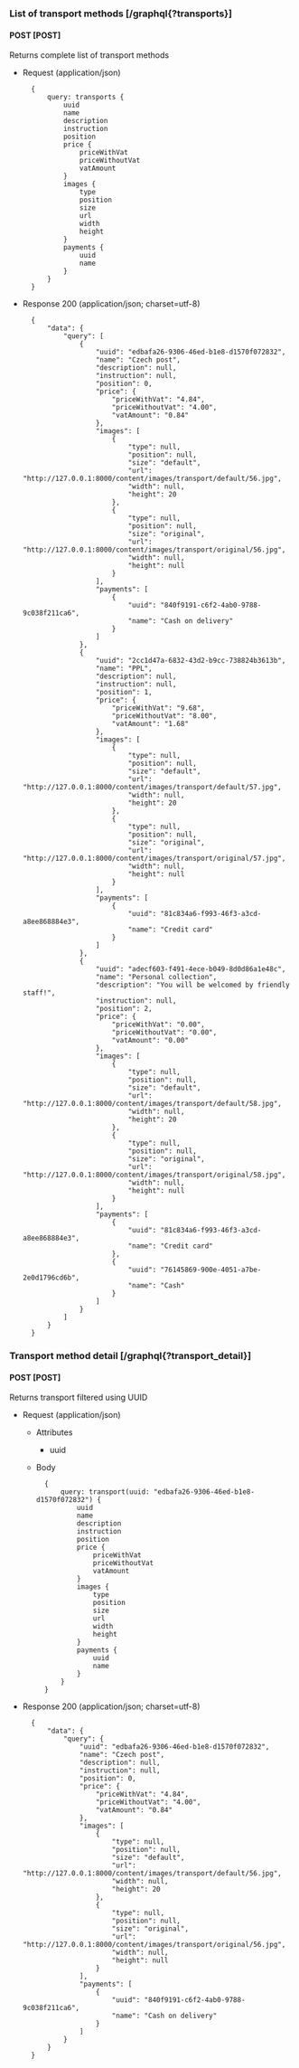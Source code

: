 ### List of transport methods [/graphql{?transports}]

#### POST [POST]

Returns complete list of transport methods

- Request (application/json)

        {
            query: transports {
                uuid
                name
                description
                instruction
                position
                price {
                    priceWithVat
                    priceWithoutVat
                    vatAmount
                }
                images {
                    type
                    position
                    size
                    url
                    width
                    height
                }
                payments {
                    uuid
                    name
                }
            }
        }

- Response 200 (application/json; charset=utf-8)

        {
            "data": {
                "query": [
                    {
                        "uuid": "edbafa26-9306-46ed-b1e8-d1570f072832",
                        "name": "Czech post",
                        "description": null,
                        "instruction": null,
                        "position": 0,
                        "price": {
                            "priceWithVat": "4.84",
                            "priceWithoutVat": "4.00",
                            "vatAmount": "0.84"
                        },
                        "images": [
                            {
                                "type": null,
                                "position": null,
                                "size": "default",
                                "url": "http://127.0.0.1:8000/content/images/transport/default/56.jpg",
                                "width": null,
                                "height": 20
                            },
                            {
                                "type": null,
                                "position": null,
                                "size": "original",
                                "url": "http://127.0.0.1:8000/content/images/transport/original/56.jpg",
                                "width": null,
                                "height": null
                            }
                        ],
                        "payments": [
                            {
                                "uuid": "840f9191-c6f2-4ab0-9788-9c038f211ca6",
                                "name": "Cash on delivery"
                            }
                        ]
                    },
                    {
                        "uuid": "2cc1d47a-6832-43d2-b9cc-738824b3613b",
                        "name": "PPL",
                        "description": null,
                        "instruction": null,
                        "position": 1,
                        "price": {
                            "priceWithVat": "9.68",
                            "priceWithoutVat": "8.00",
                            "vatAmount": "1.68"
                        },
                        "images": [
                            {
                                "type": null,
                                "position": null,
                                "size": "default",
                                "url": "http://127.0.0.1:8000/content/images/transport/default/57.jpg",
                                "width": null,
                                "height": 20
                            },
                            {
                                "type": null,
                                "position": null,
                                "size": "original",
                                "url": "http://127.0.0.1:8000/content/images/transport/original/57.jpg",
                                "width": null,
                                "height": null
                            }
                        ],
                        "payments": [
                            {
                                "uuid": "81c834a6-f993-46f3-a3cd-a8ee868884e3",
                                "name": "Credit card"
                            }
                        ]
                    },
                    {
                        "uuid": "adecf603-f491-4ece-b049-8d0d86a1e48c",
                        "name": "Personal collection",
                        "description": "You will be welcomed by friendly staff!",
                        "instruction": null,
                        "position": 2,
                        "price": {
                            "priceWithVat": "0.00",
                            "priceWithoutVat": "0.00",
                            "vatAmount": "0.00"
                        },
                        "images": [
                            {
                                "type": null,
                                "position": null,
                                "size": "default",
                                "url": "http://127.0.0.1:8000/content/images/transport/default/58.jpg",
                                "width": null,
                                "height": 20
                            },
                            {
                                "type": null,
                                "position": null,
                                "size": "original",
                                "url": "http://127.0.0.1:8000/content/images/transport/original/58.jpg",
                                "width": null,
                                "height": null
                            }
                        ],
                        "payments": [
                            {
                                "uuid": "81c834a6-f993-46f3-a3cd-a8ee868884e3",
                                "name": "Credit card"
                            },
                            {
                                "uuid": "76145869-900e-4051-a7be-2e0d1796cd6b",
                                "name": "Cash"
                            }
                        ]
                    }
                ]
            }
        }

### Transport method detail [/graphql{?transport_detail}]

#### POST [POST]

Returns transport filtered using UUID

- Request (application/json)

    - Attributes

        - uuid

    - Body

            {
                query: transport(uuid: "edbafa26-9306-46ed-b1e8-d1570f072832") {
                    uuid
                    name
                    description
                    instruction
                    position
                    price {
                        priceWithVat
                        priceWithoutVat
                        vatAmount
                    }
                    images {
                        type
                        position
                        size
                        url
                        width
                        height
                    }
                    payments {
                        uuid
                        name
                    }
                }
            }

- Response 200 (application/json; charset=utf-8)

        {
            "data": {
                "query": {
                    "uuid": "edbafa26-9306-46ed-b1e8-d1570f072832",
                    "name": "Czech post",
                    "description": null,
                    "instruction": null,
                    "position": 0,
                    "price": {
                        "priceWithVat": "4.84",
                        "priceWithoutVat": "4.00",
                        "vatAmount": "0.84"
                    },
                    "images": [
                        {
                            "type": null,
                            "position": null,
                            "size": "default",
                            "url": "http://127.0.0.1:8000/content/images/transport/default/56.jpg",
                            "width": null,
                            "height": 20
                        },
                        {
                            "type": null,
                            "position": null,
                            "size": "original",
                            "url": "http://127.0.0.1:8000/content/images/transport/original/56.jpg",
                            "width": null,
                            "height": null
                        }
                    ],
                    "payments": [
                        {
                            "uuid": "840f9191-c6f2-4ab0-9788-9c038f211ca6",
                            "name": "Cash on delivery"
                        }
                    ]
                }
            }
        }

